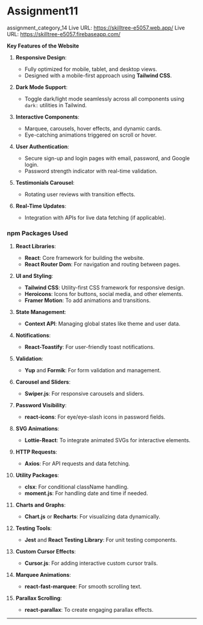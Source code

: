# Assignment11
assignment_category_14
Live URL: https://skilltree-e5057.web.app/
Live URL: https://skilltree-e5057.firebaseapp.com/


**Key Features of the Website**

1. **Responsive Design**:
   - Fully optimized for mobile, tablet, and desktop views.
   - Designed with a mobile-first approach using **Tailwind CSS**.

2. **Dark Mode Support**:
   - Toggle dark/light mode seamlessly across all components using `dark:` utilities in Tailwind.

3. **Interactive Components**:
   - Marquee, carousels, hover effects, and dynamic cards.
   - Eye-catching animations triggered on scroll or hover.

4. **User Authentication**:
   - Secure sign-up and login pages with email, password, and Google login.
   - Password strength indicator with real-time validation.

5. **Testimonials Carousel**:
   - Rotating user reviews with transition effects.

6. **Real-Time Updates**:
   - Integration with APIs for live data fetching (if applicable).

### **npm Packages Used**
1. **React Libraries**:
   - **React**: Core framework for building the website.
   - **React Router Dom**: For navigation and routing between pages.

2. **UI and Styling**:
   - **Tailwind CSS**: Utility-first CSS framework for responsive design.
   - **Heroicons**: Icons for buttons, social media, and other elements.
   - **Framer Motion**: To add animations and transitions.

3. **State Management**:
   - **Context API**: Managing global states like theme and user data.

4. **Notifications**:
   - **React-Toastify**: For user-friendly toast notifications.

5. **Validation**:
   - **Yup** and **Formik**: For form validation and management.

6. **Carousel and Sliders**:
   - **Swiper.js**: For responsive carousels and sliders.

7. **Password Visibility**:
   - **react-icons**: For eye/eye-slash icons in password fields.

8. **SVG Animations**:
   - **Lottie-React**: To integrate animated SVGs for interactive elements.

9. **HTTP Requests**:
   - **Axios**: For API requests and data fetching.

10. **Utility Packages**:
    - **clsx**: For conditional className handling.
    - **moment.js**: For handling date and time if needed.

11. **Charts and Graphs**:
    - **Chart.js** or **Recharts**: For visualizing data dynamically.

12. **Testing Tools**:
    - **Jest** and **React Testing Library**: For unit testing components.

13. **Custom Cursor Effects**:
    - **Cursor.js**: For adding interactive custom cursor trails.

14. **Marquee Animations**:
    - **react-fast-marquee**: For smooth scrolling text.

15. **Parallax Scrolling**:
    - **react-parallax**: To create engaging parallax effects.

---

